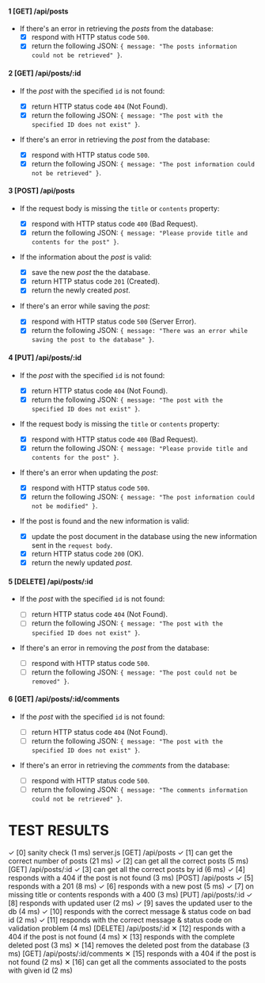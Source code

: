 #### 1 [GET] /api/posts

- If there's an error in retrieving the _posts_ from the database:
  - [x] respond with HTTP status code `500`.
  - [x] return the following JSON: `{ message: "The posts information could not be retrieved" }`.

#### 2 [GET] /api/posts/:id

- If the _post_ with the specified `id` is not found:

  - [x] return HTTP status code `404` (Not Found).
  - [x] return the following JSON: `{ message: "The post with the specified ID does not exist" }`.

- If there's an error in retrieving the _post_ from the database:
  - [x] respond with HTTP status code `500`.
  - [x] return the following JSON: `{ message: "The post information could not be retrieved" }`.

#### 3 [POST] /api/posts

- If the request body is missing the `title` or `contents` property:

  - [x] respond with HTTP status code `400` (Bad Request).
  - [x] return the following JSON: `{ message: "Please provide title and contents for the post" }`.

- If the information about the _post_ is valid:

  - [x] save the new _post_ the the database.
  - [x] return HTTP status code `201` (Created).
  - [x] return the newly created _post_.

- If there's an error while saving the _post_:
  - [x] respond with HTTP status code `500` (Server Error).
  - [x] return the following JSON: `{ message: "There was an error while saving the post to the database" }`.

#### 4 [PUT] /api/posts/:id

- If the _post_ with the specified `id` is not found:

  - [x] return HTTP status code `404` (Not Found).
  - [x] return the following JSON: `{ message: "The post with the specified ID does not exist" }`.

- If the request body is missing the `title` or `contents` property:

  - [x] respond with HTTP status code `400` (Bad Request).
  - [x] return the following JSON: `{ message: "Please provide title and contents for the post" }`.

- If there's an error when updating the _post_:

  - [x] respond with HTTP status code `500`.
  - [x] return the following JSON: `{ message: "The post information could not be modified" }`.

- If the post is found and the new information is valid:

  - [x] update the post document in the database using the new information sent in the `request body`.
  - [x] return HTTP status code `200` (OK).
  - [x] return the newly updated _post_.

#### 5 [DELETE] /api/posts/:id

- If the _post_ with the specified `id` is not found:

  - [ ] return HTTP status code `404` (Not Found).
  - [ ] return the following JSON: `{ message: "The post with the specified ID does not exist" }`.

- If there's an error in removing the _post_ from the database:

  - [ ] respond with HTTP status code `500`.
  - [ ] return the following JSON: `{ message: "The post could not be removed" }`.

#### 6 [GET] /api/posts/:id/comments

- If the _post_ with the specified `id` is not found:

  - [ ] return HTTP status code `404` (Not Found).
  - [ ] return the following JSON: `{ message: "The post with the specified ID does not exist" }`.

- If there's an error in retrieving the _comments_ from the database:

  - [ ] respond with HTTP status code `500`.
  - [ ] return the following JSON: `{ message: "The comments information could not be retrieved" }`.

# TEST RESULTS

✓ [0] sanity check (1 ms)
server.js
[GET] /api/posts
✓ [1] can get the correct number of posts (21 ms)
✓ [2] can get all the correct posts (5 ms)
[GET] /api/posts/:id
✓ [3] can get all the correct posts by id (6 ms)
✓ [4] responds with a 404 if the post is not found (3 ms)
[POST] /api/posts
✓ [5] responds with a 201 (8 ms)
✓ [6] responds with a new post (5 ms)
✓ [7] on missing title or contents responds with a 400 (3 ms)
[PUT] /api/posts/:id
✓ [8] responds with updated user (2 ms)
✓ [9] saves the updated user to the db (4 ms)
✓ [10] responds with the correct message & status code on bad id (2 ms)
✓ [11] responds with the correct message & status code on validation problem (4 ms)
[DELETE] /api/posts/:id
✕ [12] responds with a 404 if the post is not found (4 ms)
✕ [13] responds with the complete deleted post (3 ms)
✕ [14] removes the deleted post from the database (3 ms)
[GET] /api/posts/:id/comments
✕ [15] responds with a 404 if the post is not found (2 ms)
✕ [16] can get all the comments associated to the posts with given id (2 ms)
